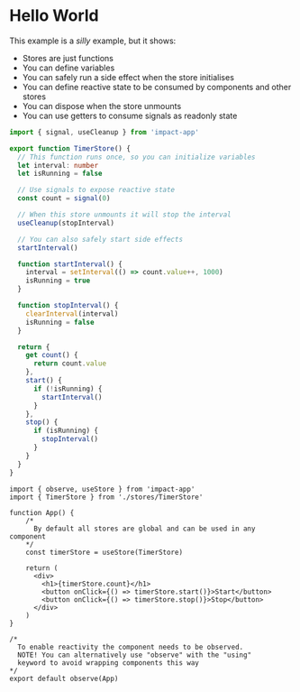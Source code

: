 # Hello World

This example is a *silly* example, but it shows:

- Stores are just functions
- You can define variables
- You can safely run a side effect when the store initialises
- You can define reactive state to be consumed by components and other stores
- You can dispose when the store unmounts
- You can use getters to consume signals as readonly state

```ts
import { signal, useCleanup } from 'impact-app'

export function TimerStore() {
  // This function runs once, so you can initialize variables
  let interval: number
  let isRunning = false

  // Use signals to expose reactive state
  const count = signal(0)

  // When this store unmounts it will stop the interval
  useCleanup(stopInterval)

  // You can also safely start side effects
  startInterval()

  function startInterval() {
    interval = setInterval(() => count.value++, 1000)
    isRunning = true
  }

  function stopInterval() {
    clearInterval(interval)
    isRunning = false
  }

  return {
    get count() {
      return count.value
    },
    start() {
      if (!isRunning) {
        startInterval()
      }
    },
    stop() {
      if (isRunning) {
        stopInterval()
      }
    }
  }
}
```

```tsx
import { observe, useStore } from 'impact-app'
import { TimerStore } from './stores/TimerStore'

function App() {
    /*
      By default all stores are global and can be used in any component
    */
    const timerStore = useStore(TimerStore)
    
    return (
      <div>
        <h1>{timerStore.count}</h1>
        <button onClick={() => timerStore.start()}>Start</button>
        <button onClick={() => timerStore.stop()}>Stop</button>
      </div>
    )
}

/*
  To enable reactivity the component needs to be observed.
  NOTE! You can alternatively use "observe" with the "using"
  keyword to avoid wrapping components this way
*/
export default observe(App)
```
